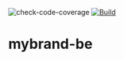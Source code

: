 ![check-code-coverage](https://img.shields.io/badge/code--coverage-86.86%25-green)
[![Build](https://github.com/YvetteNyibuka/mybrand-be/actions/workflows/node.ts.yml/badge.svg?branch=develop)](https://github.com/YvetteNyibuka/mybrand-be/actions/workflows/node.ts.yml)
 # mybrand-be 
